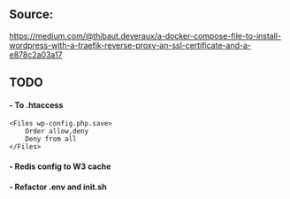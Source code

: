 ## Source:
https://medium.com/@thibaut.deveraux/a-docker-compose-file-to-install-wordpress-with-a-traefik-reverse-proxy-an-ssl-certificate-and-a-e878c2a03a17


## TODO
#### - To .htaccess
```
<Files wp-config.php.save>
    Order allow,deny
    Deny from all
</Files>
```
#### - Redis config to W3 cache
#### - Refactor .env and init.sh
